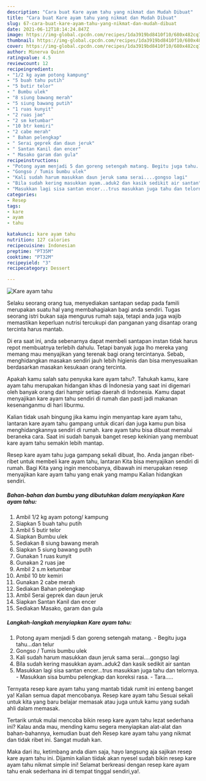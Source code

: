 ```yaml
---
description: "Cara buat Kare ayam tahu yang nikmat dan Mudah Dibuat"
title: "Cara buat Kare ayam tahu yang nikmat dan Mudah Dibuat"
slug: 67-cara-buat-kare-ayam-tahu-yang-nikmat-dan-mudah-dibuat
date: 2021-06-12T18:14:24.847Z
image: https://img-global.cpcdn.com/recipes/1da3919bd8410f10/680x482cq70/kare-ayam-tahu-foto-resep-utama.jpg
thumbnail: https://img-global.cpcdn.com/recipes/1da3919bd8410f10/680x482cq70/kare-ayam-tahu-foto-resep-utama.jpg
cover: https://img-global.cpcdn.com/recipes/1da3919bd8410f10/680x482cq70/kare-ayam-tahu-foto-resep-utama.jpg
author: Minerva Quinn
ratingvalue: 4.5
reviewcount: 12
recipeingredient:
- "1/2 kg ayam potong kampung"
- "5 buah tahu putih"
- "5 butir telor"
- " Bumbu ulek"
- "8 siung bawang merah"
- "5 siung bawang putih"
- "1 ruas kunyit"
- "2 ruas jae"
- "2 sm ketumbar"
- "10 btr kemiri"
- "2 cabe merah"
- " Bahan pelengkap"
- " Serai geprek dan daun jeruk"
- " Santan Kanil dan encer"
- " Masako garam dan gula"
recipeinstructions:
- "Potong ayam menjadi 5 dan goreng setengah matang. Begitu juga tahu...dan telur"
- "Gongso / Tumis bumbu ulek"
- "Kali sudah harum masukkan daun jeruk sama serai....gongso lagi"
- "Bila sudah kering masukkan ayam..aduk2 dan kasik sedikit air santan"
- "Masukkan lagi sisa santan encer...trus masukkan juga tahu dan telornya. Masukkan sisa bumbu pelengkap dan koreksi rasa. Tara....."
categories:
- Resep
tags:
- kare
- ayam
- tahu

katakunci: kare ayam tahu 
nutrition: 127 calories
recipecuisine: Indonesian
preptime: "PT35M"
cooktime: "PT32M"
recipeyield: "3"
recipecategory: Dessert

---
```



![Kare ayam tahu](https://img-global.cpcdn.com/recipes/1da3919bd8410f10/680x482cq70/kare-ayam-tahu-foto-resep-utama.jpg)

Selaku seorang orang tua, menyediakan santapan sedap pada famili merupakan suatu hal yang membahagiakan bagi anda sendiri. Tugas seorang istri bukan saja mengurus rumah saja, tetapi anda juga wajib memastikan keperluan nutrisi tercukupi dan panganan yang disantap orang tercinta harus mantab.

Di era  saat ini, anda sebenarnya dapat membeli santapan instan tidak harus repot membuatnya terlebih dahulu. Tetapi banyak juga lho mereka yang memang mau menyajikan yang terenak bagi orang tercintanya. Sebab, menghidangkan masakan sendiri jauh lebih higienis dan bisa menyesuaikan berdasarkan masakan kesukaan orang tercinta. 



Apakah kamu salah satu penyuka kare ayam tahu?. Tahukah kamu, kare ayam tahu merupakan hidangan khas di Indonesia yang saat ini digemari oleh banyak orang dari hampir setiap daerah di Indonesia. Kamu dapat menyajikan kare ayam tahu sendiri di rumah dan pasti jadi makanan kesenanganmu di hari liburmu.

Kalian tidak usah bingung jika kamu ingin menyantap kare ayam tahu, lantaran kare ayam tahu gampang untuk dicari dan juga kamu pun bisa menghidangkannya sendiri di rumah. kare ayam tahu bisa dibuat memalui beraneka cara. Saat ini sudah banyak banget resep kekinian yang membuat kare ayam tahu semakin lebih mantap.

Resep kare ayam tahu juga gampang sekali dibuat, lho. Anda jangan ribet-ribet untuk membeli kare ayam tahu, lantaran Kita bisa menyajikan sendiri di rumah. Bagi Kita yang ingin mencobanya, dibawah ini merupakan resep menyajikan kare ayam tahu yang enak yang mampu Kalian hidangkan sendiri.

<!--inarticleads1-->

##### Bahan-bahan dan bumbu yang dibutuhkan dalam menyiapkan Kare ayam tahu:

1. Ambil 1/2 kg ayam potong/ kampung
1. Siapkan 5 buah tahu putih
1. Ambil 5 butir telor
1. Siapkan  Bumbu ulek
1. Sediakan 8 siung bawang merah
1. Siapkan 5 siung bawang putih
1. Gunakan 1 ruas kunyit
1. Gunakan 2 ruas jae
1. Ambil 2 s.m ketumbar
1. Ambil 10 btr kemiri
1. Gunakan 2 cabe merah
1. Sediakan  Bahan pelengkap
1. Ambil  Serai geprek dan daun jeruk
1. Siapkan  Santan Kanil dan encer
1. Sediakan  Masako, garam dan gula




<!--inarticleads2-->

##### Langkah-langkah menyiapkan Kare ayam tahu:

1. Potong ayam menjadi 5 dan goreng setengah matang. - Begitu juga tahu...dan telur
1. Gongso / Tumis bumbu ulek
1. Kali sudah harum masukkan daun jeruk sama serai....gongso lagi
1. Bila sudah kering masukkan ayam..aduk2 dan kasik sedikit air santan
1. Masukkan lagi sisa santan encer...trus masukkan juga tahu dan telornya. - Masukkan sisa bumbu pelengkap dan koreksi rasa. - Tara.....




Ternyata resep kare ayam tahu yang mantab tidak rumit ini enteng banget ya! Kalian semua dapat mencobanya. Resep kare ayam tahu Sesuai sekali untuk kita yang baru belajar memasak atau juga untuk kamu yang sudah ahli dalam memasak.

Tertarik untuk mulai mencoba bikin resep kare ayam tahu lezat sederhana ini? Kalau anda mau, mending kamu segera menyiapkan alat-alat dan bahan-bahannya, kemudian buat deh Resep kare ayam tahu yang nikmat dan tidak ribet ini. Sangat mudah kan. 

Maka dari itu, ketimbang anda diam saja, hayo langsung aja sajikan resep kare ayam tahu ini. Dijamin kalian tiidak akan nyesel sudah bikin resep kare ayam tahu nikmat simple ini! Selamat berkreasi dengan resep kare ayam tahu enak sederhana ini di tempat tinggal sendiri,ya!.

